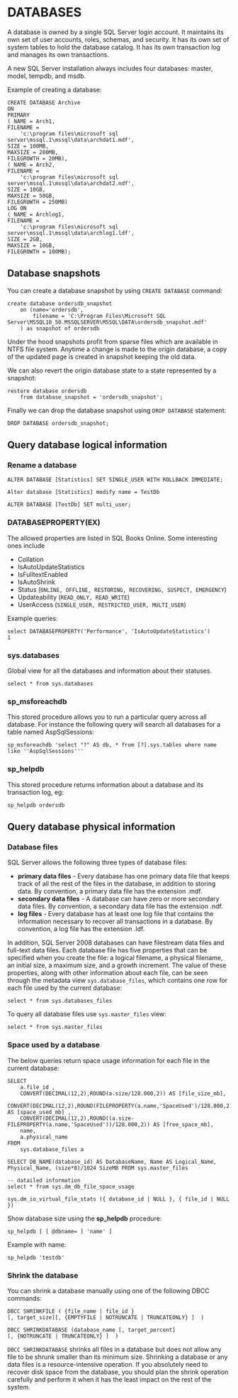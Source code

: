 
DATABASES
========

A database is owned by a single SQL Server login account. It maintains its own set of user accounts, roles, schemas, and security. It has its own set of system tables to hold the database catalog. It has its own transaction log and manages its own transactions.

A new SQL Server installation always includes four databases: master, model, tempdb, and msdb.

Example of creating a database:

    CREATE DATABASE Archive
    ON
    PRIMARY
    ( NAME = Arch1,
    FILENAME =
        'c:\program files\microsoft sql server\mssql.1\mssql\data\archdat1.mdf',
    SIZE = 100MB,
    MAXSIZE = 200MB,
    FILEGROWTH = 20MB),
    ( NAME = Arch2,
    FILENAME =
        'c:\program files\microsoft sql server\mssql.1\mssql\data\archdat2.ndf',
    SIZE = 10GB,
    MAXSIZE = 50GB,
    FILEGROWTH = 250MB)
    LOG ON
    ( NAME = Archlog1,
    FILENAME =
        'c:\program files\microsoft sql server\mssql.1\mssql\data\archlog1.ldf',
    SIZE = 2GB,
    MAXSIZE = 10GB,
    FILEGROWTH = 100MB);


Database snapshots
----------------

You can create a database snapshot by using `CREATE DATABASE` command:

    create database ordersdb_snapshot
        on (name='ordersdb',
            filename = 'C:\Program Files\Microsoft SQL Server\MSSQL10_50.MSSQLSERVER\MSSQL\DATA\ordersdb_snapshot.mdf'
        ) as snapshot of ordersdb

Under the hood snapshots profit from sparse files which are available in NTFS file system. Anytime a change is made to the origin database, a copy of the updated page is created in snapshot keeping the old data.

We can also revert the origin database state to a state represented by a snapshot:

    restore database ordersdb
        from database_snapshot = 'ordersdb_snapshot';

Finally we can drop the database snapshot using `DROP DATABASE` statement:

    DROP DATABASE ordersdb_snapshot;

Query database logical information
-------------------------------

### Rename a database ###

    ALTER DATABASE [Statistics] SET SINGLE_USER WITH ROLLBACK IMMEDIATE;

    Alter database [Statistics] modify name = TestDb

    ALTER DATABASE [TestDb] SET multi_user;

### DATABASEPROPERTY(EX) ###

The allowed properties are listed in SQL Books Online. Some interesting ones include

- Collation
- IsAutoUpdateStatistics
- IsFulltextEnabled
- IsAutoShrink
- Status (`ONLINE, OFFLINE, RESTORING, RECOVERING, SUSPECT, EMERGENCY`)
- Updateability (`READ_ONLY, READ_WRITE`)
- UserAccess (`SINGLE_USER, RESTRICTED_USER, MULTI_USER`)

Example queries:

    select DATABASEPROPERTY('Performance', 'IsAutoUpdateStatistics')
    1

### sys.databases ###

Global view for all the databases and information about their statuses.

    select * from sys.databases

### sp\_msforeachdb ###

This stored procedure allows you to run a particular query across all database. For instance the following query will search all databases for a table named AspSqlSessions:

    sp_msforeachdb 'select "?" AS db, * from [?].sys.tables where name like ''AspSqlSessions'''

### sp\_helpdb ###

This stored procedure returns information about a database and its transaction log, eg:

    sp_helpdb ordersdb

Query database physical information
-------------------------------

### Database files ###

SQL Server allows the following three types of database files:

- **primary data files** - Every database has one primary data file that keeps track of all the rest of the files in the database, in addition to storing data. By convention, a primary data file has the extension .mdf.
- **secondary data files** - A database can have zero or more secondary data files. By convention, a secondary data file has the extension .ndf.
- **log files** - Every database has at least one log file that contains the information necessary to recover all transactions in a database. By convention, a log file has the extension .ldf.

In addition, SQL Server 2008 databases can have filestream data files and full-text data files. Each database file has five properties that can be specified when you create the file: a logical filename, a physical filename, an initial size, a maximum size, and a growth increment. The value of these properties, along with other information about each file, can be seen through the metadata view `sys.database_files`, which contains one row for each file used by the current database:

    select * from sys.databases_files

To query all database files use `sys.master_files` view:

    select * from sys.master_files

### Space used by a database ###

The below queries return space usage information for each file in the current database:

    SELECT
        a.file_id ,
        CONVERT(DECIMAL(12,2),ROUND(a.size/128.000,2)) AS [file_size_mb],
        CONVERT(DECIMAL(12,2),ROUND(FILEPROPERTY(a.name,'SpaceUsed')/128.000,2)) AS [space_used_mb] ,
        CONVERT(DECIMAL(12,2),ROUND((a.size-FILEPROPERTY(a.name,'SpaceUsed'))/128.000,2)) AS [free_space_mb],
        name,
        a.physical_name
    FROM
        sys.database_files a

    SELECT DB_NAME(database_id) AS DatabaseName, Name AS Logical_Name, Physical_Name, (size*8)/1024 SizeMB FROM sys.master_files

    -- datailed information
    select * from sys.dm_db_file_space_usage

    sys.dm_io_virtual_file_stats ({ database_id | NULL }, { file_id | NULL })

Show database size using the **sp_helpdb** procedure:

    sp_helpdb [ [ @dbname= ] 'name' ]

Example with name:

    sp_helpdb 'testdb'

### Shrink the database ###

You can shrink a database manually using one of the following DBCC commands:

    DBCC SHRINKFILE ( {file_name | file_id }
    [, target_size][, {EMPTYFILE | NOTRUNCATE | TRUNCATEONLY} ]  )

    DBCC SHRINKDATABASE (database_name [, target_percent]
    [, {NOTRUNCATE | TRUNCATEONLY} ]  )

`DBCC SHRINKDATABASE` shrinks all files in a database but does not allow any file to be shrunk smaller than its minimum size. Shrinking a database or any data files is a resource-intensive operation. If you absolutely need to recover disk space from the database, you should plan the shrink operation carefully and perform it when it has the least impact on the rest of the system.
